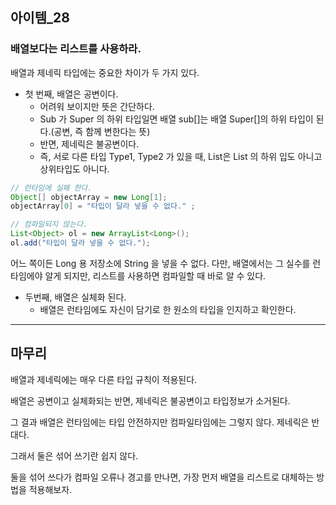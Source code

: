 ## 아이템_28

### 배열보다는 리스트를 사용하라.

배열과 제네릭 타입에는 중요한 차이가 두 가지 있다. 

- 첫 번째, 배열은 공변이다. 
  - 어려워 보이지만 뜻은 간단하다.
  - Sub 가 Super 의 하위 타입일면 배열 sub[]는 배열 Super[]의 하위 타입이 된다.(공변, 즉 함께 변한다는 뜻)
  - 반면, 제네릭은 불공변이다.
  - 즉, 서로 다른 타입 Type1, Type2 가 있을 때, List<Type1>은 List<Type2> 의 하위 입도 아니고 상위타입도 아니다.

```java
// 런타임에 실패 한다.
Object[] objectArray = new Long[1];
objectArray[0] = "타입이 달라 넣을 수 없다." ; 
```

```java
// 컴파일되지 않는다.
List<Object> ol = new ArrayList<Long>();
ol.add("타입이 달라 넣을 수 없다.");
```

어느 쪽이든 Long 용 저장소에 String 을 넣을 수 없다. 다만, 배열에서는 그 실수를 런타임에야 알게 되지만,
리스트를 사용하면 컴파일할 때 바로 알 수 있다.

- 두번째, 배열은 실체화 된다.
  - 배열은 런타임에도 자신이 담기로 한 원소의 타입을 인지하고 확인한다.
  



---

## 마무리

배열과 제네릭에는 매우 다른 타입 규칙이 적용된다.

배열은 공변이고 실체화되는 반면, 제네릭은 불공변이고 타입정보가 소거된다.

그 결과 배열은 런타임에는 타입 안전하지만 컴파일타임에는 그렇지 않다. 제네릭은 반대다.

그래서 둘은 섞어 쓰기란 쉽지 않다.

둘을 섞어 쓰다가 컴파일 오류나 경고를 만나면, 가장 먼저 배열을 리스트로 대체하는 방법을 적용해보자.

